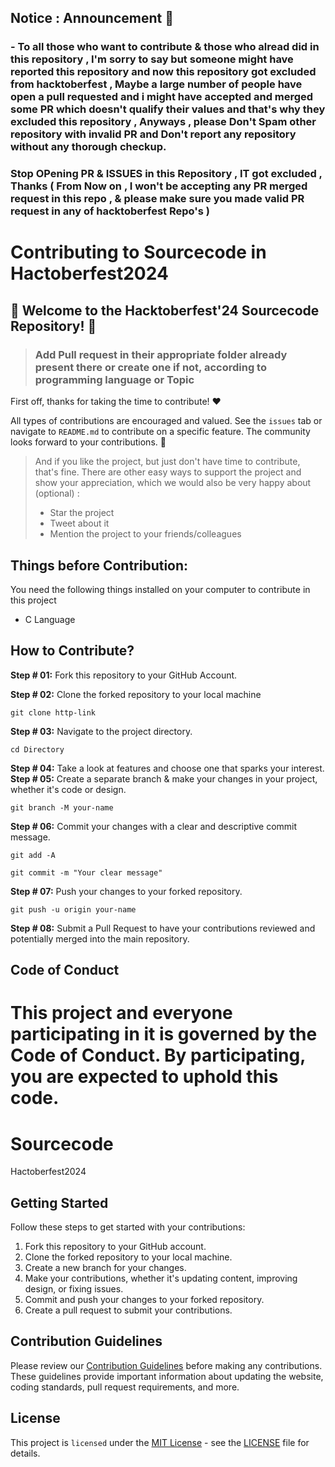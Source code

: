 ## Notice : Announcement 📢

### - To all those who want to contribute & those who alread did in this repository , I'm sorry to say but someone might have reported this repository and now this repository got excluded from hacktoberfest , Maybe a large number of people have open a pull requested and i might have accepted and merged some PR which doesn't qualify their values and that's why they excluded this repository , Anyways , please Don't Spam other repository with invalid  PR and Don't report any repository without any thorough checkup.

### Stop OPening PR & ISSUES in this Repository , IT got excluded , Thanks ( From Now on , I won't be accepting any PR merged request in this repo , & please make sure you made valid PR request in any of hacktoberfest Repo's ) 

# Contributing to Sourcecode in Hactoberfest2024 
## 🎉 Welcome to the Hacktoberfest'24 Sourcecode Repository! 🎉 

> ### Add Pull request in their appropriate folder already present there or create one if not, according to programming language or Topic 

First off, thanks for taking the time to contribute! ❤️

All types of contributions are encouraged and valued. See the `issues` tab or navigate to `README.md` to contribute on a specific feature. The community looks forward to your contributions. 🎉

> And if you like the project, but just don't have time to contribute, that's fine. There are other easy ways to support the project and show your appreciation, which we would also be very happy about (optional) :
> - Star the project
> - Tweet about it  
> - Mention the project to your friends/colleagues 


## Things before Contribution:
You need the following things installed on your computer to contribute in this project
- C Language
  
## How to Contribute?
**Step # 01:**
Fork this repository to your GitHub Account.

**Step # 02:**
Clone the forked repository to your local machine
```
git clone http-link
```

**Step # 03:**
Navigate to the project directory.
```
cd Directory
```
**Step # 04:**
Take a look at features and choose one that sparks your interest.
**Step # 05:**
Create a separate branch & make your changes in your project, whether it's code or design.
```
git branch -M your-name
```
**Step # 06:**
Commit your changes with a clear and descriptive commit message.
```
git add -A
```
```
git commit -m "Your clear message"
```

**Step # 07:**
Push your changes to your forked repository.
```
git push -u origin your-name
```

**Step # 08:**
Submit a Pull Request to have your contributions reviewed and potentially merged into the main repository.


## Code of Conduct
This project and everyone participating in it is governed by the Code of Conduct.
By participating, you are expected to uphold this code.
=======
# Sourcecode
Hactoberfest2024

## Getting Started

Follow these steps to get started with your contributions:

1. Fork this repository to your GitHub account.
2. Clone the forked repository to your local machine.
3. Create a new branch for your changes.
4. Make your contributions, whether it's updating content, improving design, or fixing issues.
5. Commit and push your changes to your forked repository.
6. Create a pull request to submit your contributions.

## Contribution Guidelines

Please review our [Contribution Guidelines](CONTRIBUTING.md) before making any contributions. These guidelines provide important information about updating the website, coding standards, pull request requirements, and more.

## License

This project is `licensed` under the [MIT License](LICENSE) - see the [LICENSE](LICENSE) file for details.
